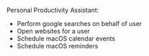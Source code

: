 Personal Productivity Assistant:

- Perform google searches on behalf of user
- Open websites for a user
- Schedule macOS calendar events
- Schedule macOS reminders
